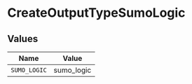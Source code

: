 # CreateOutputTypeSumoLogic


## Values

| Name         | Value        |
| ------------ | ------------ |
| `SUMO_LOGIC` | sumo_logic   |